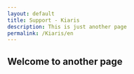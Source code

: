 ```yaml
---
layout: default
title: Support - Kiaris
description: This is just another page
permalink: /Kiaris/en
---
```


## Welcome to another page
